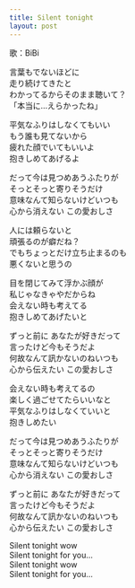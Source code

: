 ```yaml
---
title: Silent tonight
layout: post
---
```

歌：BiBi

<p><a class="maki">言葉もでないほどに<br />
走り続けてきたと<br />
わかってるからそのまま聴いて？<br />
「本当に…えらかったね」</a></p>

<p><a class="nico">平気なふりはしなくてもいい<br />
もう誰も見てないから</a><br />
<a class="eli">疲れた顔でいてもいいよ<br />
抱きしめてあげるよ</a></p>

<p>だって今は見つめあうふたりが<br />
そっとそっと寄りそうだけ<br />
意味なんて知らないけどいつも<br />
心から消えない この愛おしさ</p>

<p><a class="eli">人には頼らないと<br />
頑張るのが癖だね？<br />
でもちょっとだけ立ち止まるのも<br />
悪くないと思うの</a></p>

<p><a class="maki">目を閉じてみて浮かぶ顔が<br />
私じゃなきゃやだからね</a><br />
<a class="nico">会えない時も考えてる<br />
抱きしめてあげたいと</a></p>

<p>ずっと前に あなたが好きだって<br />
言ったけど今もそうだよ<br />
何故なんて訊かないのねいつも<br />
心から伝えたい この愛おしさ</p>

<p><a class="maki">会えない時も考えてるの</a><br />
<a class="nico">楽しく過ごせてたらいいなと</a><br />
<a class="eli">平気なふりはしなくていいと<br />
抱きしめたい</a></p>

<p><a class="maki">だって今は見つめあうふたりが<br />
そっとそっと寄りそうだけ</a><br />
<a class="nico">意味なんて知らないけどいつも</a><br />
<a class="eli">心から消えない この愛おしさ</a></p>

<p>ずっと前に あなたが好きだって<br />
言ったけど今もそうだよ<br />
何故なんて訊かないのねいつも<br />
心から伝えたい この愛おしさ</p>

<p>Silent tonight wow<br />
Silent tonight for you...<br />
Silent tonight wow<br />
Silent tonight for you...</p>